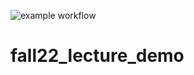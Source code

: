 ![example workflow](https://github.com/CSCI-3010-CUBoulder/fall22_lecture_demo/blob/main/.github/workflows/main.yml/badge.svg)

# fall22_lecture_demo
